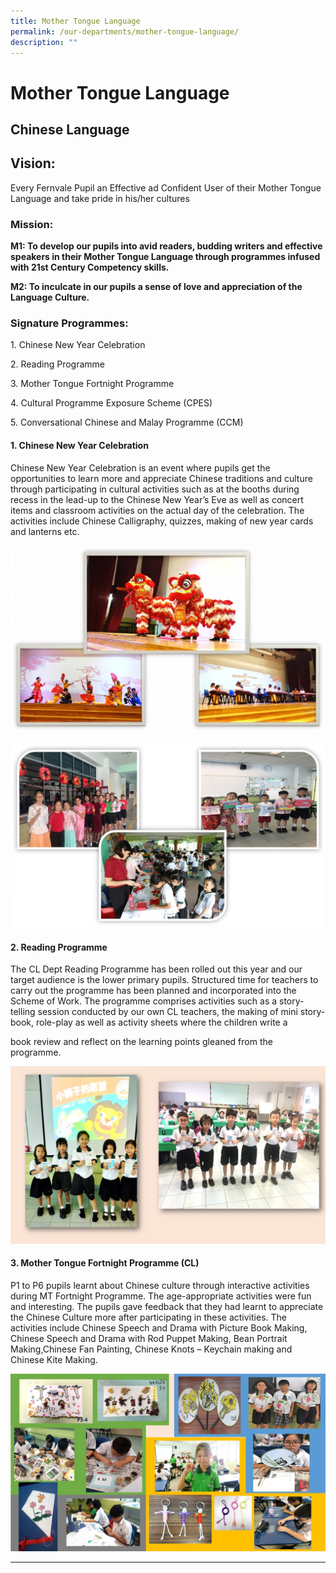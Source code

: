 ```yaml
---
title: Mother Tongue Language
permalink: /our-departments/mother-tongue-language/
description: ""
---
```

# Mother Tongue Language
## Chinese Language

## Vision:

Every Fernvale Pupil an Effective ad Confident User of their Mother Tongue Language and take pride in his/her cultures

### Mission:

**M1: To develop our pupils into avid readers, budding writers and effective speakers in their Mother Tongue Language through programmes infused with 21st Century Competency skills.**

**M2: To inculcate in our pupils a sense of love and appreciation of the Language Culture.**

### Signature Programmes:

1\. Chinese New Year Celebration

2\. Reading Programme

3\. Mother Tongue Fortnight Programme

4\. Cultural Programme Exposure Scheme (CPES)

5\. Conversational Chinese and Malay Programme (CCM)

#### **1\. Chinese New Year Celebration**

Chinese New Year Celebration is an event where pupils get the opportunities to learn more and appreciate Chinese traditions and culture through participating in cultural activities such as at the booths during recess in the lead-up to the Chinese New Year’s Eve as well as concert items and classroom activities on the actual day of the celebration. The activities include Chinese Calligraphy, quizzes, making of new year cards and lanterns etc.

![](/images/Our%20departments/Mother%20Tongue%20Language/CNY20.jpg)

![](/images/Our%20departments/Mother%20Tongue%20Language/CNY20201.jpg)

#### 2\. Reading Programme  
  

The CL Dept Reading Programme has been rolled out this year and our target audience is the lower primary pupils. Structured time for teachers to carry out the programme has been planned and incorporated into the Scheme of Work. The programme comprises activities such as a story-telling session conducted by our own CL teachers, the making of mini story-book, role-play as well as activity sheets where the children write a

book review and reflect on the learning points gleaned from the programme.

![](/images/Our%20departments/Mother%20Tongue%20Language/FORTHNITE.jpg)

#### 3\. Mother Tongue Fortnight Programme (CL)

P1 to P6 pupils learnt about Chinese culture through interactive activities during MT Fortnight Programme. The age-appropriate activities were fun and interesting. The pupils gave feedback that they had learnt to appreciate the Chinese Culture more after participating in these activities. The activities include Chinese Speech and Drama with Picture Book Making, Chinese Speech and Drama with Rod Puppet Making, Bean Portrait Making,Chinese Fan Painting, Chinese Knots – Keychain making and Chinese Kite Making.

![](/images/Our%20departments/Mother%20Tongue%20Language/ALOT%20OF%20PICTURE.jpg)

* * *
